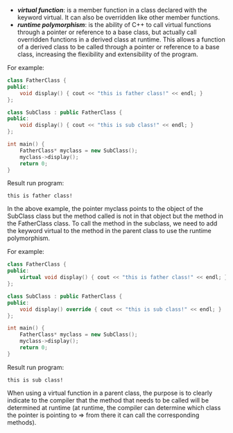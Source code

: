 - ***virtual function***: is a member function in a class declared with the keyword virtual. It can also be overridden like other member functions.
- ***runtime polymorphism***: is the ability of C++ to call virtual functions through a pointer or reference to a base class, but actually call overridden functions in a derived class at runtime. This allows a function of a derived class to be called through a pointer or reference to a base class, increasing the flexibility and extensibility of the program.

For example:
```cpp
class FatherClass {
public:
    void display() { cout << "this is father class!" << endl; }
};

class SubClass : public FatherClass {
public:
    void display() { cout << "this is sub class!" << endl; }
};

int main() {
    FatherClass* myclass = new SubClass();
    myclass->display();
    return 0;
}
```
Result run program:
```
this is father class!
```
In the above example, the pointer myclass points to the object of the SubClass class but the method called is not in that object but the method in the FatherClass class. To call the method in the subclass, we need to add the keyword virtual to the method in the parent class to use the runtime polymorphism.

For example:
```cpp
class FatherClass {
public:
    virtual void display() { cout << "this is father class!" << endl; }
};

class SubClass : public FatherClass {
public:
    void display() override { cout << "this is sub class!" << endl; }
};

int main() {
    FatherClass* myclass = new SubClass();
    myclass->display();
    return 0;
}
```
Result run program:
```
this is sub class!
```
When using a virtual function in a parent class, the purpose is to clearly indicate to the compiler that the method that needs to be called will be determined at runtime (at runtime, the compiler can determine which class the pointer is pointing to => from there it can call the corresponding methods).